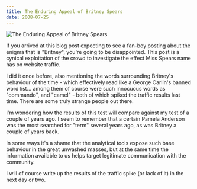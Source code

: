 ```yaml
---
title: The Enduring Appeal of Britney Spears
date: 2008-07-25
---
```


![The Enduring Appeal of Britney Spears](https://source.unsplash.com/dUPDhdeCN84/1600x900)

If you arrived at this blog post expecting to see a fan-boy posting about the enigma that is "Britney", you're going to be disappointed. This post is a cynical exploitation of the crowd to investigate the effect Miss Spears name has on website traffic.

I did it once before, also mentioning the words surrounding Britney's behaviour of the time - which effectively read like a George Carlin's banned word list... among them of course were such innocuous words as "commando", and "camel" - both of which spiked the traffic results last time. There are some truly strange people out there.

I'm wondering how the results of this test will compare against my test of a couple of years ago. I seem to remember that a certain Pamela Anderson was the most searched for "term" several years ago, as was Britney a couple of years back.

In some ways it's a shame that the analytical tools expose such base behaviour in the great unwashed masses, but at the same time the information available to us helps target legitimate communication with the community.

I will of course write up the results of the traffic spike (or lack of it) in the next day or two.